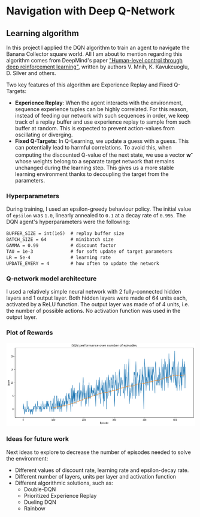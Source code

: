 # Navigation with Deep Q-Network 

## Learning algorithm

In this project I applied the DQN algorithm to train an agent to navigate the Banana Collector square world. All I am about to mention regarding this algorithm comes from DeepMind's paper ["Human-level control through deep reinforcement learning"](https://storage.googleapis.com/deepmind-media/dqn/DQNNaturePaper.pdf), written by authors V. Mnih, K. Kavukcuoglu, D. Silver and others.

Two key features of this algorithm are Experience Replay and Fixed Q-Targets:

- **Experience Replay**: When the agent interacts with the environment, sequence experience tuples can be highly correlated. For this reason, instead of feeding our network with such sequences in order, we keep track of a replay buffer and use experience replay to sample from such buffer at random. This is expected to prevent action-values from oscillating or diverging.
- **Fixed Q-Targets**: In Q-Learning, we update a guess with a guess. This can potentially lead to harmful correlations. To avoid this, when computing the discounted Q-value of the next state, we use a vector **w<sup>-</sup>** whose weights belong to a separate target network that remains unchanged during the learning step. This gives us a more stable learning environment thanks to decoupling the target from the parameters.

### Hyperparameters
During training, I used an epsilon-greedy behaviour policy. The initial value of `epsilon` was `1.0`, linearly annealed to `0.1` at a decay rate of `0.995`.
The DQN agent's hyperparameters were the following:
```
BUFFER_SIZE = int(1e5)  # replay buffer size
BATCH_SIZE = 64         # minibatch size
GAMMA = 0.99            # discount factor
TAU = 1e-3              # for soft update of target parameters
LR = 5e-4               # learning rate 
UPDATE_EVERY = 4        # how often to update the network
```

### Q-network model architecture
I used a relatively simple neural network with 2 fully-connected hidden layers and 1 output layer. Both hidden layers were made of 64 units each, activated by a ReLU function. The output layer was made of of 4 units, i.e. the number of possible actions. No activation function was used in the output layer.

### Plot of Rewards
![Plot_of_Rewards](scores_over_time_plot.png)

### Ideas for future work
Next ideas to explore to decrease the number of episodes needed to solve the environment:
- Different values of discount rate, learning rate and epsilon-decay rate.
- Different number of layers, units per layer and activation function
- Different algorithmic solutions, such as:
    - Double-DQN
    - Prioritized Experience Replay
    - Dueling DQN
    - Rainbow